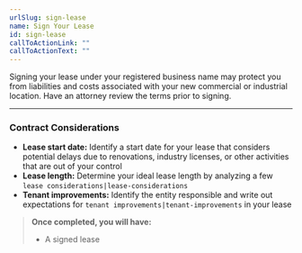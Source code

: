 ```yaml
---
urlSlug: sign-lease
name: Sign Your Lease
id: sign-lease
callToActionLink: ""
callToActionText: ""
---
```

Signing your lease under your registered business name may protect you from liabilities and costs associated with your new commercial or industrial location. Have an attorney review the terms prior to signing. 

- - -

### Contract Considerations

* **Lease start date:** Identify a start date for your lease that considers potential delays due to renovations, industry licenses, or other activities that are out of your control
* **Lease length:** Determine your ideal lease length by analyzing a few `lease considerations|lease-considerations` 
* **Tenant improvements:** Identify the entity responsible and write out expectations for `tenant improvements|tenant-improvements` in your lease

> **Once completed, you will have:**
>
> * A signed lease